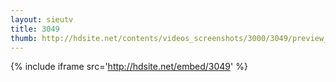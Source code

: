 ```yaml
---
layout: sieutv
title: 3049
thumb: http://hdsite.net/contents/videos_screenshots/3000/3049/preview_360p.mp4.jpg
---
```

{% include iframe src='http://hdsite.net/embed/3049' %}
 
